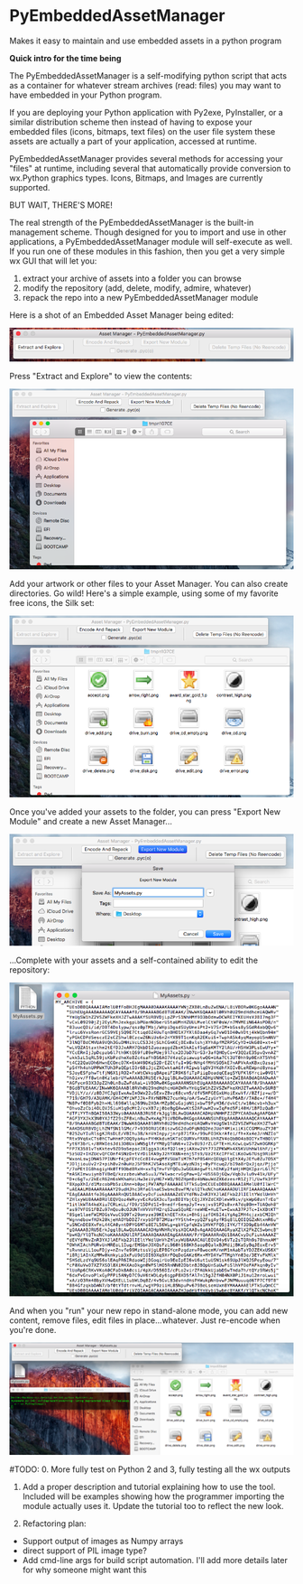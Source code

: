 # PyEmbeddedAssetManager
Makes it easy to maintain and use embedded assets in a python program

**Quick intro for the time being**

The PyEmbeddedAssetManager is a self-modifying python script that acts
as a container for whatever stream archives (read: files) you may want to
have embedded in your Python program.  

If you are deploying your Python application with Py2exe, PyInstaller, or
a similar distribution scheme then instead of having to expose your embedded
files (icons, bitmaps, text files) on the user file system these assets are
actually a part of your application, accessed at runtime.

PyEmbeddedAssetManager provides several methods for accessing your "files"
at runtime, including several that automatically provide conversion to
wx.Python graphics types.  Icons, Bitmaps, and Images are currently supported.

BUT WAIT, THERE'S MORE!

The real strength of the PyEmbeddedAssetManager is the built-in management 
scheme.  Though designed for you to import and use in other applications,
a PyEmbeddedAssetManager module will self-execute as well.  If you run one
of these modules in this fashion, then you get a very simple wx GUI that will
let you:

1. extract your archive of assets into a folder you can browse
2. modify the repository (add, delete, modify, admire, whatever)
3. repack the repo into a new PyEmbeddedAssetManager module

Here is a shot of an Embedded Asset Manager being edited:

![PyEmbeddedAssetManager screen](/tutorial/image_1.png)

Press "Extract and Explore" to view the contents:

![Browsing an empty asset manager](/tutorial/image_2.png)

Add your artwork or other files to your Asset Manager.  You
can also create directories.  Go wild!  Here's a simple example,
using some of my favorite free icons, the Silk set:

![Adding files to the Asset Manager](/tutorial/image_3.png)

Once you've added your assets to the folder, you can press
"Export New Module" and create a new Asset Manager...

![Exporting a new module](/tutorial/image_4.png)

...Complete with your assets and a self-contained ability to edit
the repository:

![New python module](/tutorial/image_5.png)

And when you "run" your new repo in stand-alone mode, you can add
new content, remove files, edit files in place...whatever.  Just
re-encode when you're done.

![Finished repo](/tutorial/image_6.png)


#TODO: 
0. More fully test on Python 2 and 3, fully testing all the wx outputs

1. Add a proper description and tutorial explaining how to use the tool.
   Included will be examples showing how the programmer importing the module
   actually uses it. Update the tutorial too to reflect the new look.

2. Refactoring plan:
  * Support output of images as Numpy arrays
  * direct support of PIL image type?
  * Add cmd-line args for build script automation.  I'll add more details
    later for why someone might want this


